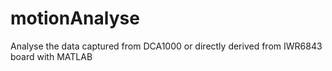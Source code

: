 # motionAnalyse
Analyse the data captured from DCA1000 or directly derived from IWR6843 board with MATLAB
